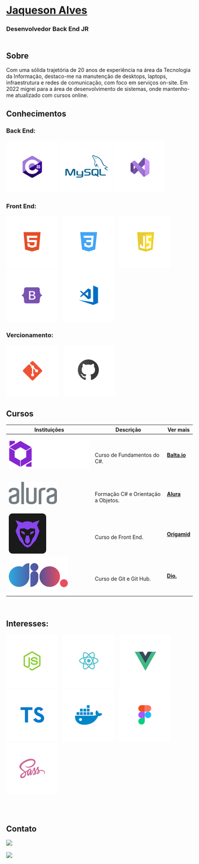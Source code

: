 # <b>[Jaqueson Alves](linkedin.com/in/ajcordeiro)</b> 
### Desenvolvedor Back End JR <br><br>
## Sobre
Com uma sólida trajetória de 20 anos de experiência na área da Tecnologia da Informação, destaco-me na manutenção de desktops, laptops, infraestrutura e redes de comunicação, com foco em serviços on-site. Em 2022 migrei para a área de desenvolvimento de sistemas, onde mantenho-me atualizado com cursos online. 

## Conhecimentos

### Back End:
 ![CSharp](./img/CSharp.svg) ![MySql](./img/MySql.svg) ![VStudio](./img/VStudio.svg)<br> 

### Front End:
 ![HTML](./img/html.svg) &nbsp;
 ![CSS](./img/css.svg) &nbsp;
 ![JS](./img/jscript.svg) &nbsp;
 ![Bootstrap](./img/bootstrap.svg) &nbsp;
 ![VSCode](./img/vscode.svg) &nbsp;  

### Vercionamento:
 ![Git](./img/git.svg) &nbsp;
 ![GitHub](./img/Github.svg) &nbsp;

## Cursos
<table>
  <thead>
    <tr>
      <th>Instituições</th>
      <th>Descrição</th>
      <th>Ver mais</th>
    </tr>
  </thead>

  <tbody>
    <tr>
      <td>

![Balta.io](./img/balta.svg)
      </td>
      <td>
        <br>
        Curso de Fundamentos do C#.
      </td>
      <td>
        <b>[Balta.io](https://balta.io/cursos/fundamentos-csharp)</b><br>
      </td>
    </tr>
    <tr>
      <td>

![Alura](./img/alura.svg)
      </td>
      <td>
        <br>
        Formação C# e Orientação a Objetos.
      </td>
      <td>
        <b>[Alura](https://www.alura.com.br)</b><br>
      </td>
    </tr>
    <tr>
      <td>
![Origamid](./img/origamid.svg)
      </td>
      <td>
        <br>
        Curso de Front End.
      </td>
      <td>
        <b>[Origamid](https://www.origamid.com)</b><br>
      </td>
    </tr>
    <tr>
      <td>
![Origamid](./img/Dio.svg)
      </td>
      <td>
        <br>
        Curso de Git e Git Hub.
      </td>
      <td>
        <b>[Dio.](https://web.dio.me/)</b><br>
      </td>
    </tr>
  </tbody>
</table>
<br>

## Interesses:
<div style="display: inline_block; text-decoration: none; margin-bottom: 30px">

  ![NodeJS](./img/nodejs.svg) &nbsp;
  ![ReactJS](./img/reactjs.svg) &nbsp;
  ![VueJS](./img/vuejs.svg) &nbsp;
  ![TS](./img/ts.svg) &nbsp;
  ![Docker](./img/docker.svg) &nbsp;
  ![Figma](./img/figma.svg) &nbsp;
  ![Sass](./img/sass.svg) &nbsp;

</div>
<br>

## Contato
<div>
  <a href="mailto: jaquesonalves@hotmail.com"><img src="https://img.shields.io/badge/Email-jaquesonalves@hotmail.com-lightgrey?style=for-the-badge&logo=Gmail&logoColor=white"></a> &nbsp;
  
  <a href="https://www.linkedin.com/in/ajcordeiro/" target="_blank"><img src="https://img.shields.io/badge/Linkedin-ajcordeiro-blue?style=for-the-badge&logo=Linkedin&logoColor=white"></a> &nbsp;
  
</div>
<br>
